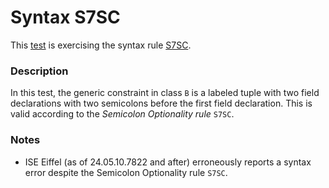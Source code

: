 # Syntax S7SC

This [test](.) is exercising the syntax rule [S7SC](../Readme.md).

### Description

In this test, the generic constraint in class `B` is a labeled tuple with two field declarations with two semicolons before the first field declaration. This is valid according to the *Semicolon Optionality rule* `S7SC`.

### Notes

* ISE Eiffel (as of 24.05.10.7822 and after) erroneously reports a syntax error despite the Semicolon Optionality rule `S7SC`.

